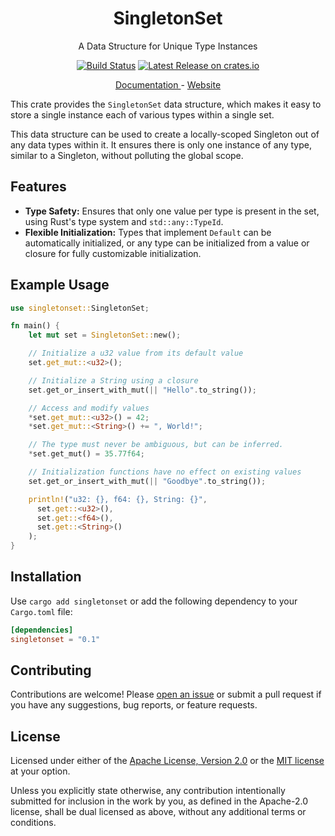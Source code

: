 <h1 align="center">
  SingletonSet
</h1>

<p align="center">
  A Data Structure for Unique Type Instances
</p>

<p align="center">
<a
  href="https://github.com/FlippingBinaryLLC/singletonset-rs/actions?query=branch%3Amain"><img
    alt="Build Status"
    src="https://img.shields.io/github/actions/workflow/status/FlippingBinaryLLC/singletonset-rs/ci.yml?branch=main"></a>
<a
  href="https://crates.io/crates/singletonset"><img alt="Latest Release on crates.io"
  src="https://img.shields.io/crates/v/singletonset.svg"></a>
</p>

<p align="center">
<a href="https://docs.rs/singletonset">
  Documentation
</a>
  -
<a href="https://github.com/FlippingBinaryLLC/singletonset-rs">
  Website
</a>
</p>

This crate provides the `SingletonSet` data structure, which makes it easy to
store a single instance each of various types within a single set.

This data structure can be used to create a locally-scoped Singleton out of
any data types within it. It ensures there is only one instance of any type,
similar to a Singleton, without polluting the global scope.

## Features

- **Type Safety:** Ensures that only one value per type is present in the
  set, using Rust's type system and `std::any::TypeId`.
- **Flexible Initialization:** Types that implement `Default` can be
  automatically initialized, or any type can be initialized from a value or
  closure for fully customizable initialization.

## Example Usage

```rust
use singletonset::SingletonSet;

fn main() {
    let mut set = SingletonSet::new();

    // Initialize a u32 value from its default value
    set.get_mut::<u32>();

    // Initialize a String using a closure
    set.get_or_insert_with_mut(|| "Hello".to_string());

    // Access and modify values
    *set.get_mut::<u32>() = 42;
    *set.get_mut::<String>() += ", World!";

    // The type must never be ambiguous, but can be inferred.
    *set.get_mut() = 35.77f64;

    // Initialization functions have no effect on existing values
    set.get_or_insert_with_mut(|| "Goodbye".to_string());

    println!("u32: {}, f64: {}, String: {}",
      set.get::<u32>(),
      set.get::<f64>(),
      set.get::<String>()
    );
}
```

## Installation

Use `cargo add singletonset` or add the following dependency to your
`Cargo.toml` file:

```toml
[dependencies]
singletonset = "0.1"
```

## Contributing

Contributions are welcome! Please [open an issue] or submit a pull request if
you have any suggestions, bug reports, or feature requests.

## License

Licensed under either of the [Apache License, Version 2.0][APACHE-2.0] or the
[MIT license][MIT] at your option.

Unless you explicitly state otherwise, any contribution intentionally
submitted for inclusion in the work by you, as defined in the Apache-2.0
license, shall be dual licensed as above, without any additional terms or
conditions.

[open an issue]: https://github.com/FlippingBinaryLLC/wait-rs/issues
[APACHE-2.0]: https://www.apache.org/licenses/LICENSE-2.0
[MIT]: https://opensource.org/licenses/MIT
